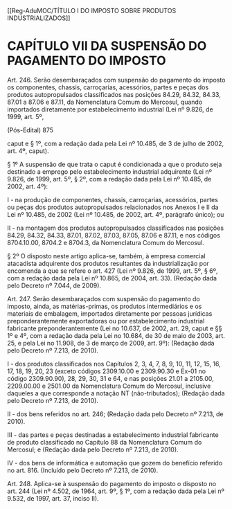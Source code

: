 [[Reg-AduMOC/TÍTULO I DO IMPOSTO SOBRE PRODUTOS INDUSTRIALIZADOS]]

# CAPÍTULO VII DA SUSPENSÃO DO PAGAMENTO DO IMPOSTO

Art. 246. Serão desembaraçados com suspensão do
pagamento do imposto os componentes, chassis,
carroçarias, acessórios, partes e peças dos produtos
autopropulsados classificados nas posições 84.29, 84.32,
84.33, 87.01 a 87.06 e 87.11, da Nomenclatura Comum do
Mercosul, quando importados diretamente por
estabelecimento industrial (Lei nº 9.826, de 1999, art. 5º,

(Pós-Edital)    875

caput e § 1º, com a redação dada pela Lei nº 10.485, de 3 de
julho de 2002, art. 4º, caput).

§ 1º A suspensão de que trata o caput é condicionada a que
o produto seja destinado a emprego pelo estabelecimento
industrial adquirente (Lei nº 9.826, de 1999, art. 5º, § 2º, com
a redação dada pela Lei nº 10.485, de 2002, art. 4º):

I - na produção de componentes, chassis, carroçarias,
acessórios, partes ou peças dos produtos autopropulsados
relacionados nos Anexos I e II da Lei nº 10.485, de 2002 (Lei
nº 10.485, de 2002, art. 4º, parágrafo único); ou

II - na montagem dos produtos autopropulsados
classificados nas posições 84.29, 84.32, 84.33, 87.01, 87.02,
87.03, 87.05, 87.06 e 87.11, e nos códigos 8704.10.00,
8704.2 e 8704.3, da Nomenclatura Comum do Mercosul.

§ 2º O disposto neste artigo aplica-se, também, à empresa
comercial atacadista adquirente dos produtos resultantes da
industrialização por encomenda a que se refere o art. 427
(Lei nº 9.826, de 1999, art. 5º, § 6º, com a redação dada pela
Lei nº 10.865, de 2004, art. 33). (Redação dada pelo Decreto
nº 7.044, de 2009).

Art. 247. Serão desembaraçados com suspensão do
pagamento do imposto, ainda, as matérias-primas, os
produtos intermediários e os materiais de embalagem,
importados diretamente por pessoas jurídicas
preponderantemente exportadoras ou por estabelecimento
industrial fabricante preponderantemente (Lei no 10.637, de
2002, art. 29, caput e §§ 1º e 4º, com a redação dada pela Lei
no 10.684, de 30 de maio de 2003, art. 25, e pela Lei no
11.908, de 3 de março de 2009, art. 9º): (Redação dada pelo
Decreto nº 7.213, de 2010).

I - dos produtos classificados nos Capítulos 2, 3, 4, 7, 8, 9, 10,
11, 12, 15, 16, 17, 18, 19, 20, 23 (exceto códigos 2309.10.00
e 2309.90.30 e Ex-01 no código 2309.90.90), 28, 29, 30, 31 e
64, e nas posições 21.01 a 2105.00, 2209.00.00 e 2501.00 da
Nomenclatura Comum do Mercosul, inclusive daqueles a
que corresponde a notação NT (não-tributados); (Redação
dada pelo Decreto nº 7.213, de 2010).

II - dos bens referidos no art. 246; (Redação dada pelo
Decreto nº 7.213, de 2010).

III - das partes e peças destinadas a estabelecimento
industrial fabricante de produto classificado no Capítulo 88
da Nomenclatura Comum do Mercosul; e (Redação dada
pelo Decreto nº 7.213, de 2010).

IV - dos bens de informática e automação que gozem do
benefício referido no art. 816. (Incluído pelo Decreto nº
7.213, de 2010).

Art. 248. Aplica-se à suspensão do pagamento do imposto o
disposto no art. 244 (Lei nº 4.502, de 1964, art. 9º, § 1º, com
a redação dada pela Lei nº 9.532, de 1997, art. 37, inciso II).